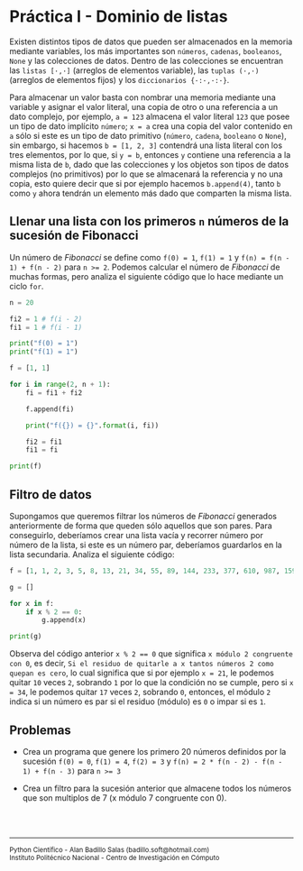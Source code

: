 # Práctica I - Dominio de listas

Existen distintos tipos de datos que pueden ser almacenados en la memoria mediante variables, los más importantes son `números`, `cadenas`, `booleanos`, `None` y las colecciones de datos. Dentro de las colecciones se encuentran las `listas [·,·]` (arreglos de elementos variable), las `tuplas (·,·)` (arreglos de elementos fijos) y los `diccionarios {·:·,·:·}`.

Para almacenar un valor basta con nombrar una memoria mediante una variable y asignar el valor literal, una copia de otro o una referencia a un dato complejo, por ejemplo, `a = 123` almacena el valor literal `123` que posee un tipo de dato implícito `número`; `x = a` crea una copia del valor contenido en `a` sólo si este es un tipo de dato primitivo (`número`, `cadena`, `booleano` o `None`), sin embargo, si hacemos `b = [1, 2, 3]` contendrá una lista literal con los tres elementos, por lo que, si `y = b`, entonces `y` contiene una referencia a la misma lista de `b`, dado que las colecciones y los objetos son tipos de datos complejos (no primitivos) por lo que se almacenará la referencia y no una copia, esto quiere decir que si por ejemplo hacemos `b.append(4)`, tanto `b` como `y` ahora tendrán un elemento más dado que comparten la misma lista.

## Llenar una lista con los primeros `n` números de la sucesión de Fibonacci

Un número de *Fibonacci* se define como `f(0) = 1`, `f(1) = 1` y `f(n) = f(n - 1) + f(n - 2)` para `n >= 2`. Podemos calcular el número de *Fibonacci* de muchas formas, pero analiza el siguiente código que lo hace mediante un ciclo `for`.

~~~py
n = 20

fi2 = 1 # f(i - 2)
fi1 = 1 # f(i - 1)

print("f(0) = 1")
print("f(1) = 1")

f = [1, 1]

for i in range(2, n + 1):
    fi = fi1 + fi2

    f.append(fi)

    print("f({}) = {}".format(i, fi))

    fi2 = fi1
    fi1 = fi

print(f)
~~~

## Filtro de datos

Supongamos que queremos filtrar los números de *Fibonacci* generados anteriormente de forma que queden sólo aquellos que son pares. Para conseguirlo, deberíamos crear una lista vacía y recorrer número por número de la lista, si este es un número par, deberíamos guardarlos en la lista secundaria. Analiza el siguiente código:

~~~py
f = [1, 1, 2, 3, 5, 8, 13, 21, 34, 55, 89, 144, 233, 377, 610, 987, 1597, 2584, 4181, 6765, 10946]

g = []

for x in f:
    if x % 2 == 0:
        g.append(x)

print(g)
~~~

Observa del código anterior `x % 2 == 0` que significa `x módulo 2 congruente con 0`, es decir, `Si el residuo de quitarle a x tantos números 2 como quepan es cero`, lo cual significa que si por ejemplo `x = 21`, le podemos quitar `10` veces `2`, sobrando `1` por lo que la condición no se cumple, pero si `x = 34`, le podemos quitar `17` veces `2`, sobrando `0`, entonces, el módulo `2` indica si un número es par si el residuo (módulo) es `0` o impar si es `1`.

## Problemas

* Crea un programa que genere los primero 20 números definidos por la sucesión `f(0) = 0`, `f(1) = 4`, `f(2) = 3` y `f(n) = 2 * f(n - 2) - f(n - 1) + f(n - 3)` para `n >= 3`

* Crea un filtro para la sucesión anterior que almacene todos los números que son multiplos de 7 (x módulo 7 congruente con 0).

<br><br>
<hr>
<small>
Python Científico - Alan Badillo Salas (badillo.soft@hotmail.com)<br>
Instituto Politécnico Nacional - Centro de Investigación en Cómputo
</small>